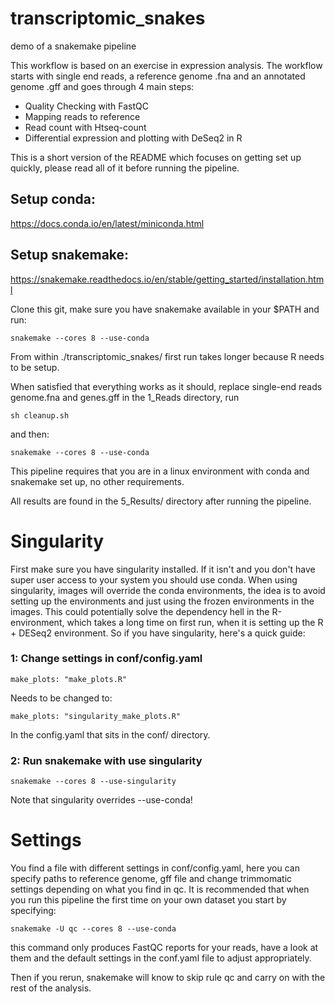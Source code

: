 # transcriptomic_snakes
demo of a snakemake pipeline

This workflow is based on an exercise in expression analysis. The workflow starts with single end reads, a reference genome .fna and an annotated genome .gff
and goes through 4 main steps:
* Quality Checking with FastQC
* Mapping reads to reference 
* Read count with Htseq-count
* Differential expression and plotting with DeSeq2 in R

This is a short version of the README which focuses on getting set up quickly, please read all of it before running the pipeline.

## Setup conda:
https://docs.conda.io/en/latest/miniconda.html
## Setup snakemake:
https://snakemake.readthedocs.io/en/stable/getting_started/installation.html


Clone this git, make sure you have snakemake available in your $PATH and run:
```
snakemake --cores 8 --use-conda
```
From  within ./transcriptomic_snakes/ first run takes longer because R needs to be setup. 

When satisfied that everything works as it should, replace single-end reads
genome.fna and genes.gff in the 1_Reads directory, run 
```
sh cleanup.sh
```
and then:
```
snakemake --cores 8 --use-conda
```
This pipeline requires that you are in a linux environment with conda and snakemake set up, no other requirements. 

All results are found in the 5_Results/ directory after running
the pipeline.

# Singularity
First make sure you have singularity installed. If it isn't and you don't have super user access to your system
you should use conda. When using singularity, images will override the conda environments, the idea is to avoid setting
up the environments and just using the frozen environments in the images. This could potentially solve the dependency hell in
the R-environment, which takes a long time on first run, when it is setting up the R + DESeq2 environment. So if you have singularity,
here's a quick guide:

### 1: Change settings in conf/config.yaml
```
make_plots: "make_plots.R"
```
Needs to be changed to:
```
make_plots: "singularity_make_plots.R"
```
In the config.yaml that sits in the conf/ directory.
### 2: Run snakemake with use singularity
```
snakemake --cores 8 --use-singularity
```
Note that singularity overrides --use-conda!

# Settings
You find a file with different settings in conf/config.yaml, here you can specify paths to reference  genome, gff file
and change trimmomatic settings depending on what you find in qc. It is recommended that when you run this pipeline the first time
on your own dataset you start by specifying:
```
snakemake -U qc --cores 8 --use-conda
```
this command only produces FastQC reports for your reads, have a look at them and the default settings in the conf.yaml file to adjust appropriately.

Then if you rerun, snakemake will know to skip rule qc and carry on with the rest of the analysis.
